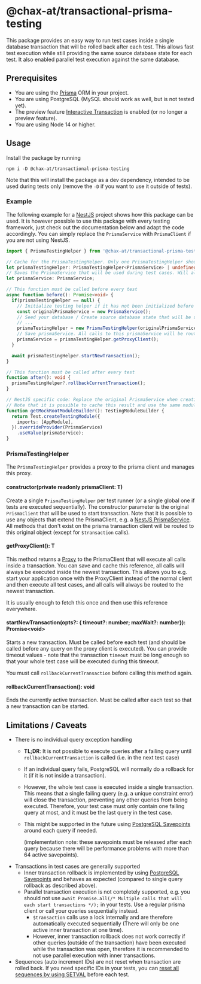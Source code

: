 # @chax-at/transactional-prisma-testing
This package provides an easy way to run test cases inside a single database transaction that will
be rolled back after each test. This allows fast test execution while still providing the same source database state for each test.
It also enabled parallel test execution against the same database.

## Prerequisites
* You are using the <a href="https://github.com/prisma/prisma">Prisma</a> ORM in your project.
* You are using PostgreSQL (MySQL should work as well, but is not tested yet).
* The preview feature <a href="https://www.prisma.io/docs/concepts/components/prisma-client/transactions#the-transaction-api">Interactive Transaction</a> is enabled (or no longer a preview feature).
* You are using Node 14 or higher.

## Usage
Install the package by running
```shell
npm i -D @chax-at/transactional-prisma-testing
```
Note that this will install the package as a dev dependency, intended to be used during tests only (remove the `-D` if you want to use it outside of tests).

### Example
The following example for a <a href="https://github.com/nestjs/nest">NestJS</a> project shows how this package can be used.
It is however possible to use this package with every testing framework, just check out the documentation below and adapt the code accordingly. 
You can simply replace the `PrismaService` with `PrismaClient` if you are not using NestJS.
```typescript
import { PrismaTestingHelper } from '@chax-at/transactional-prisma-testing';

// Cache for the PrismaTestingHelper. Only one PrismaTestingHelper should be instantiated per test runner (i.e. only one if your tests run sequentially).
let prismaTestingHelper: PrismaTestingHelper<PrismaService> | undefined;
// Saves the PrismaService that will be used during test cases. Will always execute queries on the currently active transaction.
let prismaService: PrismaService;

// This function must be called before every test
async function before(): Promise<void> {
  if(prismaTestingHelper == null) {
    // Initialize testing helper if it has not been initialized before
    const originalPrismaService = new PrismaService();
    // Seed your database / Create source database state that will be used in each test case (if needed)
    // ...
    prismaTestingHelper = new PrismaTestingHelper(originalPrismaService);
    // Save prismaService. All calls to this prismaService will be routed to the currently active transaction
    prismaService = prismaTestingHelper.getProxyClient();
  }

  await prismaTestingHelper.startNewTransaction();
}

// This function must be called after every test
function after(): void {
  prismaTestingHelper?.rollbackCurrentTransaction();
}

// NestJS specific code: Replace the original PrismaService when creating a testing module
// Note that it is possible to cache this result and use the same module for all tests. The prismaService will automatically route all calls to the currently active transaction
function getMockRootModuleBuilder(): TestingModuleBuilder {
  return Test.createTestingModule({
    imports: [AppModule],
  }).overrideProvider(PrismaService)
    .useValue(prismaService);
}
```

### PrismaTestingHelper
The `PrismaTestingHelper` provides a proxy to the prisma client and manages this proxy.

#### constructor(private readonly prismaClient: T)
Create a single `PrismaTestingHelper` per test runner (or a single global one if tests are executed sequentially).
The constructor parameter is the original `PrismaClient` that will be used to start transaction.
Note that it is possible to use any objects that extend the PrismaClient, e.g. a <a href="https://docs.nestjs.com/recipes/prisma#use-prisma-client-in-your-nestjs-services">NestJS PrismaService</a>.
All methods that don't exist on the prisma transaction client will be routed to this original object (except for `$transaction` calls).

#### getProxyClient(): T
This method returns a <a href="https://developer.mozilla.org/en-US/docs/Web/JavaScript/Reference/Global_Objects/Proxy">Proxy</a>
to the PrismaClient that will execute all calls inside a transaction.
You can save and cache this reference, all calls will always be executed inside the newest transaction.
This allows you to e.g. start your application once with the ProxyClient instead of the normal client
and then execute all test cases, and all calls will always be routed to the newest transaction.

It is usually enough to fetch this once and then use this reference everywhere.

#### startNewTransaction(opts?: { timeout?: number; maxWait?: number}): Promise\<void\>
Starts a new transaction. Must be called before each test (and should be called before any query on the proxy client is executed).
You can provide timeout values - note that the transaction `timeout` must be long enough so that your
whole test case will be executed during this timeout.

You must call `rollbackCurrentTransaction` before calling this method again.

#### rollbackCurrentTransaction(): void
Ends the currently active transaction. Must be called after each test so that a new transaction can be started.

## Limitations / Caveats
* There is no individual query exception handling
  * **TL;DR**: It is not possible to execute queries after a failing query until `rollbackCurrentTransaction` is called (i.e. in the next test case)
  * If an individual query fails, PostgreSQL will normally do a rollback for it (if it is not inside a transaction).
  * However, the whole test case is executed inside a single transaction. This means that a single failing query
    (e.g. a unique constraint error) will close the transaction, preventing any other queries from being executed.
    Therefore, your test case must only contain one failing query at most, and it must be the last query in the test case. 
  * This might be supported in the future using <a href="https://www.postgresql.org/docs/current/sql-savepoint.html">PostgreSQL Savepoints</a> around each query if needed.

    (implementation note: these savepoints must be released after each query because there will be performance problems with more than 64 active savepoints).
* Transactions in test cases are generally supported
  * Inner transaction rollback is implemented by using <a href="https://www.postgresql.org/docs/current/sql-savepoint.html">PostgreSQL Savepoints</a>
    and behaves as expected (compared to single query rollback as described above).
  * Parallel transaction execution is not completely supported, e.g. you should not use `await Promise.all(/* Multiple calls that will each start transactions */);`
    in your tests. Use a regular prisma client or call your queries sequentially instead.
    * `$transaction` calls use a lock internally and are therefore automatically executed sequentially (There will only be one active inner transaction at one time).
    * However, inner transaction rollback does not work correctly if other queries (outside of the transaction) have 
      been executed while the transaction was open, therefore it is recommended to not use parallel execution with inner transactions.
* Sequences (auto increment IDs) are not reset when transaction are rolled back. If you need specific IDs in your tests, you can 
  <a href="https://stackoverflow.com/a/41108598">reset all sequences by using SETVAL</a> before each test.
